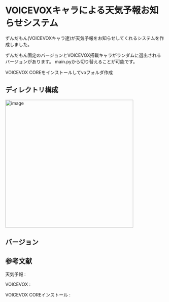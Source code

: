 # VOICEVOXキャラによる天気予報お知らせシステム

ずんだもん(VOICEVOXキャラ達)が天気予報をお知らせしてくれるシステムを作成しました。

ずんだもん固定のバージョンとVOICEVOX搭載キャラがランダムに選出されるバージョンがあります。
main.pyから切り替えることが可能です。

VOICEVOX COREをインストールしてvoフォルダ作成

## ディレクトリ構成

<img width="403" alt="image" src="https://user-images.githubusercontent.com/86472676/234162796-1600576e-f8f1-4241-85f4-004b367b6db0.png">


## バージョン


## 参考文献

天気予報 : 

VOICEVOX : 

VOICEVOX COREインストール : 